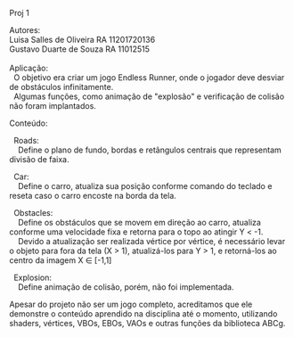 Proj 1 

Autores:\
	Luisa Salles de Oliveira  RA 11201720136\
	Gustavo Duarte de Souza   RA 11012515\
  \
Aplicação: 
\
&nbsp;&nbsp;O objetivo era criar um jogo Endless Runner, onde o jogador deve desviar de obstáculos infinitamente.\
&nbsp;&nbsp;Algumas funções, como animação de "explosão" e verificação de colisão não foram implantados.
  

Conteúdo:

&nbsp;&nbsp;Roads:
\
&nbsp;&nbsp;&nbsp;&nbsp;Define o plano de fundo, bordas e retãngulos centrais que representam divisão de faixa.

  
&nbsp;&nbsp;Car:
\
&nbsp;&nbsp;&nbsp;&nbsp;Define o carro, atualiza sua posição conforme comando do teclado e reseta caso o carro encoste na borda da tela.
  
&nbsp;&nbsp;Obstacles:
\
&nbsp;&nbsp;&nbsp;&nbsp;Define os obstáculos que se movem em direção ao carro, atualiza conforme uma velocidade fixa e retorna para o topo ao atingir Y < -1.\
&nbsp;&nbsp;&nbsp;&nbsp;Devido a atualização ser realizada vértice por vértice, é necessário levar o objeto para fora da tela (X > 1), atualizá-los para Y > 1, e retorná-los ao centro da imagem X ∈       [-1,1]
  
&nbsp;&nbsp;Explosion:
\
&nbsp;&nbsp;&nbsp;&nbsp;Define animação de colisão, porém, não foi implementada.
  
Apesar do projeto não ser um jogo completo, acreditamos que ele demonstre o conteúdo aprendido na disciplina até o momento, utilizando shaders, vértices, VBOs, EBOs, VAOs e outras funções da biblioteca ABCg. 

  
